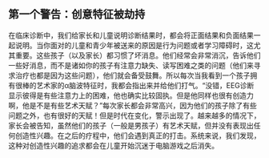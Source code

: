 ## 第一个警告：创意特征被劫持

在临床诊断中，我们给家长和儿童说明诊断结果时，都会将正面结果和负面结果一起说明。当你面对的儿童和青少年被送来的原因是行为问题或者学习障碍时，这尤其重要。这些孩子（以及家长）都习惯了坏消息。他们经常会非常消沉，告诉他们一些好消息，而不是诸如你的孩子有注意力缺失、读写困难之类的问题（他们来寻求治疗也都是因为这些问题），他们就会备受鼓舞。所以每次当我看到一个孩子拥有很棒的艺术家的α脑波特征时，我都会指出来并给他们打气。“没错，EEG诊断显示彼得是有些注意力上的困难，他也确实比较固执。但是他同样也很有创造力啊，他是不是有些艺术天赋？”每次家长都会非常高兴，因为他们的孩子除了有些问题之外，也有很好的天赋！但是时代在变化，警示出现了。越来越多的情况下，家长会被告知，虽然他们的孩子（一般是男孩子）有艺术天赋，但并没有表现出任何创造性兴趣。在之后的疗程中，他们会遇到真正的打击。系统来说，我们发现，这种对创造性兴趣的追求都会在儿童开始沉迷于电脑游戏之后消失。